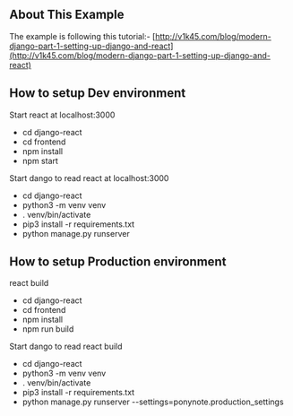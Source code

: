 ## About This Example

The example is following this tutorial:-
[http://v1k45.com/blog/modern-django-part-1-setting-up-django-and-react](http://v1k45.com/blog/modern-django-part-1-setting-up-django-and-react)

## How to setup Dev environment

Start react at localhost:3000
- cd django-react
- cd frontend
- npm install
- npm start

Start dango to read react at localhost:3000
- cd django-react
- python3 -m venv venv
- . venv/bin/activate
- pip3 install -r requirements.txt
- python manage.py runserver

## How to setup Production environment
react build
- cd django-react
- cd frontend
- npm install
- npm run build

Start dango to read react build
- cd django-react
- python3 -m venv venv
- . venv/bin/activate
- pip3 install -r requirements.txt
- python manage.py runserver --settings=ponynote.production_settings